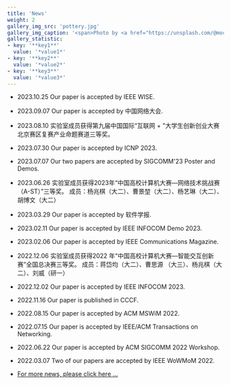 ```yaml
---
title: 'News'
weight: 2
gallery_img_src: 'pottery.jpg'
gallery_img_caption: '<span>Photo by <a href="https://unsplash.com/@mochiel?utm_source=unsplash&amp;utm_medium=referral&amp;utm_content=creditCopyText">Mercy</a> on <a href="https://unsplash.com/s/photos/vase?utm_source=unsplash&amp;utm_medium=referral&amp;utm_content=creditCopyText">Unsplash</a></span>'
gallery_statistic:
- key: '**key1**'
  value: '*value1*'
- key: '**key2**'
  value: '*value2*'
- key: '**key3**'
  value: '*value3*'
---
```


- 2023.10.25  Our paper is accepted by IEEE WISE.
- 2023.09.07  Our paper is accepted by 中国网络大会.
- 2023.08.10  实验室成员获得第九届中国国际“互联网 + ”大学生创新创业大赛北京赛区复赛产业命题赛道三等奖。
- 2023.07.30  Our paper is accepted by ICNP 2023.
- 2023.07.07  Our two papers are accepted by SIGCOMM'23 Poster and Demos.
- 2023.06.26  实验室成员获得2023年“中国高校计算机大赛—网络技术挑战赛（A-ST）”三等奖。
  成员：杨兆棋（大二）、曹景堃（大二）、杨艺琳（大二）、胡博文（大二）
- 2023.03.29  Our paper is accepted by 软件学报.
- 2023.02.11  Our paper is accepted by IEEE INFOCOM Demo 2023.
- 2023.02.06  Our paper is accepted by IEEE Communications Magazine.

- 2022.12.06  实验室成员获得2022 年“中国高校计算机大赛—智能交互创新赛”全国总决赛三等奖。
  成员：蒋岱均（大二）、曹思源 （大三）、杨兆棋（大二）、刘威（研一）
- 2022.12.02 Our paper is accepted by IEEE INFOCOM 2023.
- 2022.11.16 Our paper is published in CCCF.
- 2022.08.15 Our paper is accepted by ACM MSWiM 2022.
- 2022.07.15 Our paper is accepted by IEEE/ACM Transactions on Networking.
- 2022.06.22 Our paper is accepted by ACM SIGCOMM 2022 Workshop.
- 2022.03.07 Two of our papers are accepted by IEEE WoWMoM 2022​.
- [For more news, please click here ...](/news/)
